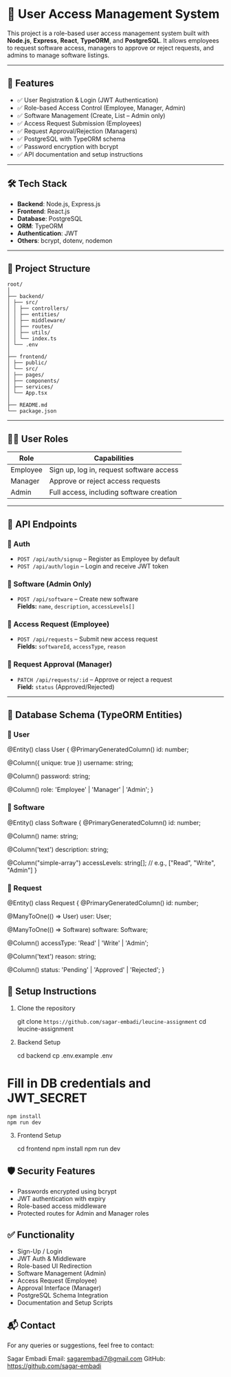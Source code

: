 # 🧭 User Access Management System

This project is a role-based user access management system built with **Node.js**, **Express**, **React**, **TypeORM**, and **PostgreSQL**. It allows employees to request software access, managers to approve or reject requests, and admins to manage software listings.

---

## 🚀 Features

- ✅ User Registration & Login (JWT Authentication)
- ✅ Role-based Access Control (Employee, Manager, Admin)
- ✅ Software Management (Create, List – Admin only)
- ✅ Access Request Submission (Employees)
- ✅ Request Approval/Rejection (Managers)
- ✅ PostgreSQL with TypeORM schema
- ✅ Password encryption with bcrypt
- ✅ API documentation and setup instructions

---

## 🛠️ Tech Stack

- **Backend**: Node.js, Express.js
- **Frontend**: React.js
- **Database**: PostgreSQL
- **ORM**: TypeORM
- **Authentication**: JWT
- **Others**: bcrypt, dotenv, nodemon

---

## 📁 Project Structure

    root/
    │
    ├── backend/
    │ ├── src/
    │ │ ├── controllers/
    │ │ ├── entities/
    │ │ ├── middleware/
    │ │ ├── routes/
    │ │ ├── utils/
    │ │ └── index.ts
    │ └── .env
    │
    ├── frontend/
    │ ├── public/
    │ └── src/
    │ ├── pages/
    │ ├── components/
    │ ├── services/
    │ └── App.tsx
    │
    ├── README.md
    └── package.json


---

## 🧑‍💻 User Roles

| Role     | Capabilities |
|----------|--------------|
| Employee | Sign up, log in, request software access |
| Manager  | Approve or reject access requests |
| Admin    | Full access, including software creation |

---

## 🧩 API Endpoints

### 🧾 Auth

- `POST /api/auth/signup` – Register as Employee by default  
- `POST /api/auth/login` – Login and receive JWT token

### 🧾 Software (Admin Only)

- `POST /api/software` – Create new software  
  **Fields:** `name`, `description`, `accessLevels[]`

### 🧾 Access Request (Employee)

- `POST /api/requests` – Submit new access request  
  **Fields:** `softwareId`, `accessType`, `reason`

### 🧾 Request Approval (Manager)

- `PATCH /api/requests/:id` – Approve or reject a request  
  **Field:** `status` (Approved/Rejected)

---

## 🧬 Database Schema (TypeORM Entities)

### 🧍 User

@Entity()
class User {
  @PrimaryGeneratedColumn()
  id: number;

  @Column({ unique: true })
  username: string;

  @Column()
  password: string;

  @Column()
  role: 'Employee' | 'Manager' | 'Admin';
}

### 💾 Software

@Entity()
class Software {
  @PrimaryGeneratedColumn()
  id: number;

  @Column()
  name: string;

  @Column('text')
  description: string;

  @Column("simple-array")
  accessLevels: string[]; // e.g., ["Read", "Write", "Admin"]
}

### 📝 Request

@Entity()
class Request {
  @PrimaryGeneratedColumn()
  id: number;

  @ManyToOne(() => User)
  user: User;

  @ManyToOne(() => Software)
  software: Software;

  @Column()
  accessType: 'Read' | 'Write' | 'Admin';

  @Column('text')
  reason: string;

  @Column()
  status: 'Pending' | 'Approved' | 'Rejected';
}

## 🧪 Setup Instructions

1. Clone the repository

    git clone `https://github.com/sagar-embadi/leucine-assignment`
    cd leucine-assignment

2. Backend Setup

    cd backend
    cp .env.example .env

# Fill in DB credentials and JWT_SECRET

    npm install
    npm run dev

3. Frontend Setup

    cd frontend
    npm install
    npm run dev

## 🛡️ Security Features

 - Passwords encrypted using bcrypt
 - JWT authentication with expiry
 - Role-based access middleware
 - Protected routes for Admin and Manager roles

## ✅ Functionality

 - Sign-Up / Login
 - JWT Auth & Middleware
 - Role-based UI Redirection
 - Software Management (Admin)	
 - Access Request (Employee)	
 - Approval Interface (Manager)	
 - PostgreSQL Schema Integration	
 - Documentation and Setup Scripts	

## 📬 Contact

For any queries or suggestions, feel free to contact:

Sagar Embadi
Email: sagarembadi7@gmail.com
GitHub: https://github.com/sagar-embadi

